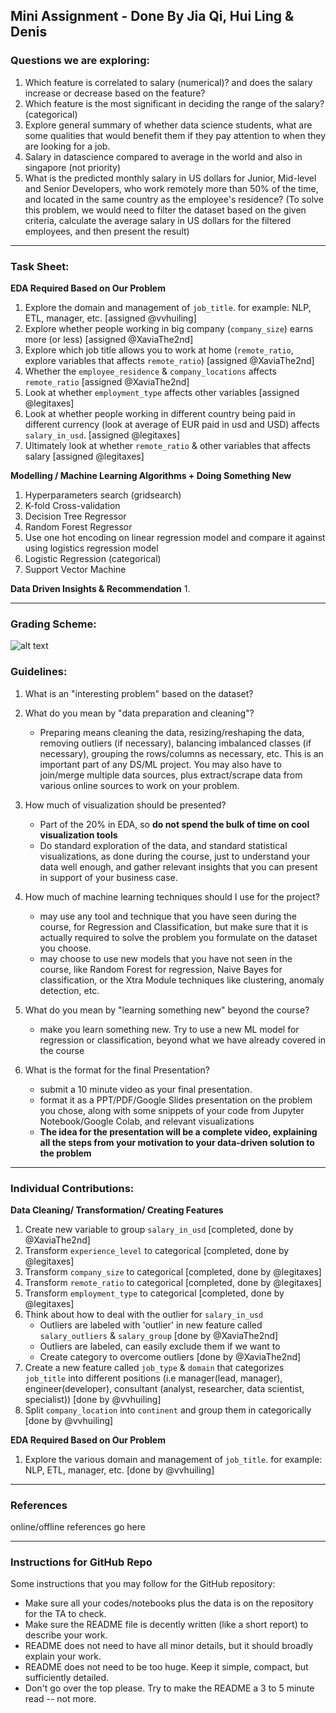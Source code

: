## Mini Assignment - Done By Jia Qi, Hui Ling & Denis

### Questions we are exploring: 
1. Which feature is correlated to salary (numerical)? and does the salary increase or decrease based on the feature?
2. Which feature is the most significant in deciding the range of the salary? (categorical)
3. Explore general summary of whether data science students, what are some qualities that would benefit them if they pay attention to when they are looking for a job. 
4. Salary in datascience compared to average in the world and also in singapore (not priority)
5. What is the predicted monthly salary in US dollars for Junior, Mid-level and Senior Developers, who work remotely more than 50% of the time, and located in the same country as the employee's residence? (To solve this problem, we would need to filter the dataset based on the given criteria, calculate the average salary in US dollars for the filtered employees, and then present the result)


---
### Task Sheet:

**EDA Required Based on Our Problem**
1. Explore the domain and management of `job_title`. for example: NLP, ETL, manager, etc. [assigned @vvhuiling] 
2. Explore whether people working in big company (`company_size`) earns more (or less) [assigned @XaviaThe2nd]
3. Explore which job title allows you to work at home (`remote_ratio`, explore variables that affects `remote_ratio`) [assigned @XaviaThe2nd]
4. Whether the `employee_residence` & `company_locations` affects `remote_ratio` [assigned @XaviaThe2nd]
5. Look at whether `employment_type` affects other variables [assigned @legitaxes]
6. Look at whether people working in different country being paid in different currency (look at average of EUR paid in usd and USD) affects `salary_in_usd`. [assigned @legitaxes]
7. Ultimately look at whether `remote_ratio` & other variables that affects salary [assigned @legitaxes]



**Modelling / Machine Learning Algorithms + Doing Something New**
1. Hyperparameters search (gridsearch)
2. K-fold Cross-validation
3. Decision Tree Regressor
4. Random Forest Regressor
5. Use one hot encoding on linear regression model and compare it against using logistics regression model 
6. Logistic Regression (categorical)
7. Support Vector Machine


**Data Driven Insights & Recommendation**
1. 


---
### Grading Scheme:
![alt text](https://cdn.discordapp.com/attachments/1065968545671958530/1083018055724052520/image.png "grading scheme of overall project")

### Guidelines:
1. What is an "interesting problem" based on the dataset?


2. What do you mean by "data preparation and cleaning"?
    - Preparing means cleaning the data, resizing/reshaping the data, removing outliers (if necessary), balancing imbalanced classes (if necessary), grouping the rows/columns as necessary, etc. This is an important part of any DS/ML project. You may also have to join/merge multiple data sources, plus extract/scrape data from various online sources to work on your problem.


3. How much of visualization should be presented?
    - Part of the 20% in EDA, so **do not spend the bulk of time on cool visualization tools**
    - Do standard exploration of the data, and standard statistical visualizations, as done during the course, just to understand your data well enough, and gather relevant insights that you can present in support of your business case.


4. How much of machine learning techniques should I use for the project?
    - may use any tool and technique that you have seen during the course, for Regression and Classification, but make sure that it is actually required to solve the problem you formulate on the dataset you choose.
    - may choose to use new models that you have not seen in the course, like Random Forest for regression, Naive Bayes for classification, or the Xtra Module techniques like clustering, anomaly detection, etc.

5. What do you mean by "learning something new" beyond the course?
    - make you learn something new. Try to use a new ML model for regression or classification, beyond what we have already covered in the course


6. What is the format for the final Presentation?
    - submit a 10 minute video as your final presentation.
    - format it as a PPT/PDF/Google Slides presentation on the problem you chose, along with some snippets of your code from Jupyter Notebook/Google Colab, and relevant visualizations
    - **The idea for the presentation will be a complete video, explaining all the steps from your motivation to your data-driven solution to the problem**

---
### Individual Contributions:

**Data Cleaning/ Transformation/ Creating Features**
1. Create new variable to group `salary_in_usd` [completed, done by @XaviaThe2nd]
2. Transform `experience_level` to categorical [completed, done by @legitaxes]
3. Transform `company_size` to categorical [completed, done by @legitaxes]
4. Transform `remote_ratio` to categorical [completed, done by @legitaxes]
5. Transform `employment_type` to categorical [completed, done by @legitaxes]
6. Think about how to deal with the outlier for `salary_in_usd`
   - Outliers are labeled with 'outlier' in new feature called `salary_outliers` & `salary_group` [done by @XaviaThe2nd]
   - Outliers are labeled, can easily exclude them if we want to
   - Create category to overcome outliers [done by @XaviaThe2nd]
7. Create a new feature called `job_type` & `domain` that categorizes `job_title` into different positions (i.e manager(lead, manager), engineer(developer), consultant (analyst, researcher, data scientist, specialist)) [done by @vvhuiling]
8. Split `company_location` into `continent` and group them in categorically [done by @vvhuiling]


**EDA Required Based on Our Problem**
1. Explore the various domain and management of `job_title`. for example: NLP, ETL, manager, etc. [done by @vvhuiling]


---
### References
online/offline references go here

---

### Instructions for GitHub Repo
Some instructions that you may follow for the GitHub repository:
- Make sure all your codes/notebooks plus the data is on the repository for the TA to check.
- Make sure the README file is decently written (like a short report) to describe your work.
- README does not need to have all minor details, but it should broadly explain your work.
- README does not need to be too huge. Keep it simple, compact, but sufficiently detailed.
- Don't go over the top please. Try to make the README a 3 to 5 minute read -- not more.
